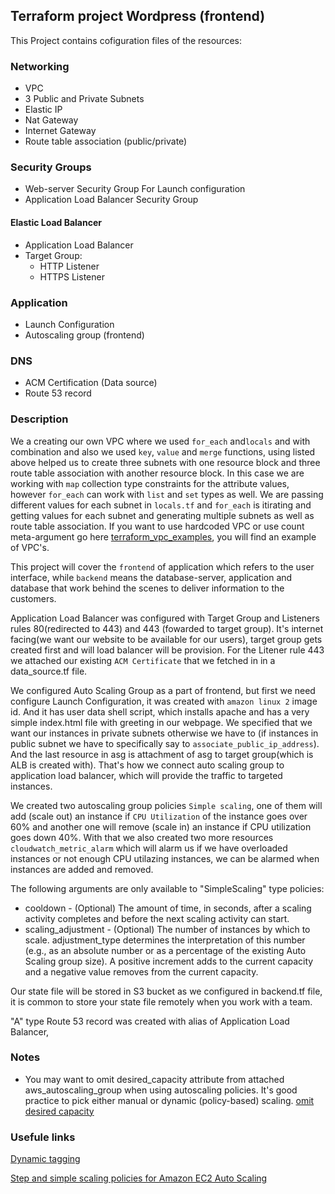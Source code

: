 ## Terraform project Wordpress (frontend)

This Project contains cofiguration files of the resources:

### Networking

- VPC
- 3 Public and Private Subnets
- Elastic IP 
- Nat Gateway
- Internet Gateway
- Route table association (public/private)

### Security Groups
 
- Web-server Security Group For Launch configuration
- Application Load Balancer Security Group

#### Elastic Load Balancer

- Application Load Balancer
- Target Group:
  - HTTP Listener
  - HTTPS Listener

### Application

- Launch Configuration
- Autoscaling group (frontend)

### DNS

- ACM Certification (Data source)
- Route 53 record

### Description

We a creating our own VPC where we used `for_each` and`locals` and  with combination  and also we used ```key```, ```value``` and  ```merge``` functions, using listed above helped us to create three subnets with one resource block and three route table association with another resource block. In this case we are working with ```map``` collection type constraints for the attribute values, however ```for_each``` can work with ```list``` and `set` types as well. We are passing different values for each subnet in `locals.tf` and `for_each` is itirating and getting values for each subnet and generating multiple subnets as well as route table association. If you want to use hardcoded VPC or use count meta-argument go here [terraform_vpc_examples](https://github.com/nazy67/terraform_vpc_examples), you will find an example of VPC's.

This project will cover the ```frontend``` of application which refers to the user interface, while ```backend``` means the database-server, application and database that work behind the scenes to deliver information to the customers.

Application Load Balancer was configured with Target Group and Listeners rules 80(redirected to 443) and 443 (fowarded to target group). It's internet facing(we want our website to be available for our users), target group gets created first and will load balancer will be provision. For the Litener rule 443 we attached our existing ```ACM Certificate``` that we fetched in in a data_source.tf file.   

We configured Auto Scaling Group as a part of frontend, but first we need configure Launch Configuration, it was created with ```amazon linux 2``` image id. And it has user data shell script, which installs apache and has a very simple index.html file with greeting in our webpage. We specified that we want our instances in private subnets otherwise we have to (if instances in public subnet we have to specifically say to ```associate_public_ip_address```). And the last resource in asg is attachment of asg to target group(which is ALB is created with). That's how we connect auto scaling group to application load balancer, which will provide the traffic to targeted instances.

We created two autoscaling group policies ```Simple scaling```, one of them will add (scale out) an instance if  ```CPU Utilization``` of the instance goes over 60% and another one will remove (scale in) an instance if CPU utilization goes down 40%. With that we also created two more resources ```cloudwatch_metric_alarm```
which will alarm us if we have overloaded instances or not enough CPU utilazing instances, we can be alarmed when instances are added and removed.    

The following arguments are only available to "SimpleScaling" type policies:

- cooldown - (Optional) The amount of time, in seconds, after a scaling activity completes and before the next scaling activity can start.
- scaling_adjustment - (Optional) The number of instances by which to scale. adjustment_type determines the interpretation of this number (e.g., as an absolute number or as a percentage of the existing Auto Scaling group size). A positive increment adds to the current capacity and a negative value removes from the current capacity.

Our state file will be stored in S3 bucket as we configured in backend.tf file, it is common to store your state file remotely when you work with a team.

"A" type Route 53 record was created with alias of Application Load Balancer, 

### Notes

- You may want to omit desired_capacity attribute from attached aws_autoscaling_group when using autoscaling policies. It's good practice to pick either manual or dynamic (policy-based) scaling. [omit desired capacity](https://registry.terraform.io/providers/hashicorp/aws/latest/docs/resources/autoscaling_policy)

### Usefule links

[Dynamic tagging](https://www.hashicorp.com/blog/hashicorp-terraform-0-12-preview-for-and-for-each)

[Step and simple scaling policies for Amazon EC2 Auto Scaling](https://docs.aws.amazon.com/autoscaling/ec2/userguide/as-scaling-simple-step.html)